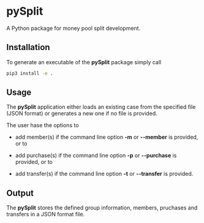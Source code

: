 # pySplit

A Python package for money pool split development.

## Installation

To generate an executable of the **pySplit** package simply call

```sh
pip3 install -e .
```

## Usage

The **pySplit** application either loads an existing case from the specified file (JSON format) or generates a new one if no file is provided.

The user hase the options to

* add member(s) if the command line option **-m** or **--member** is provided, or to

* add purchase(s) if the command line option **-p** or **--purchase** is provided, or to

* add transfer(s) if the command line option **-t** or **--transfer** is provided.

## Output

The **pySplit** stores the defined group information, members, pruchases and transfers in a JSON format file.